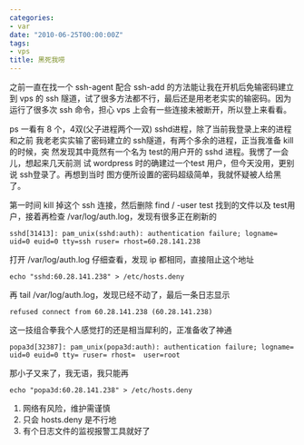 ```yaml
---
categories:
- var
date: "2010-06-25T00:00:00Z"
tags:
- vps
title: 黑死我唠
---
```


之前一直在找一个 ssh-agent 配合 ssh-add 的方法能让我在开机后免输密码建立到 vps
的 ssh 隧道，试了很多方法都不行，最后还是用老老实实的输密码。因为运行了很多次
ssh 命令，担心 vps 上会有一些连接未被断开，所以登上来看看。

ps 一看有 8 个，4双(父子进程两个一双) sshd进程，除了当前我登录上来的进程和之前
我老老实实输了密码建立的 ssh隧道，有两个多余的进程，正当我准备 kill 的时候，突
然发现其中竟然有一个名为 test的用户开的 sshd 进程。我愣了一会儿，想起来几天前测
试 wordpress 时的确建过一个test 用户，但今天没用，更别说 ssh登录了。再想到当时
图方便所设置的密码超级简单，我就怀疑被人给黑了。

第一时间 kill 掉这个 ssh 连接，然后删除 find / -user test 找到的文件以及 test用
户，接着再检查 /var/log/auth.log，发现有很多正在刷新的

    sshd[31413]: pam_unix(sshd:auth): authentication failure; logname= uid=0 euid=0 tty=ssh ruser= rhost=60.28.141.238

打开 /var/log/auth.log 仔细查看，发现 ip 都相同，直接阻止这个地址

    echo "sshd:60.28.141.238" > /etc/hosts.deny

再 tail /var/log/auth.log，发现已经不动了，最后一条日志显示

    refused connect from 60.28.141.238 (60.28.141.238)

这一技组合拳我个人感觉打的还是相当犀利的，正准备收了神通

    popa3d[32387]: pam_unix(popa3d:auth): authentication failure; logname= uid=0 euid=0 tty= ruser= rhost=  user=root

那小子又来了，我无语，我只能再

    echo "popa3d:60.28.141.238" > /etc/hosts.deny

1. 网络有风险，维护需谨慎  
2. 只会 hosts.deny 是不行地  
3. 有个日志文件的监视报警工具就好了
